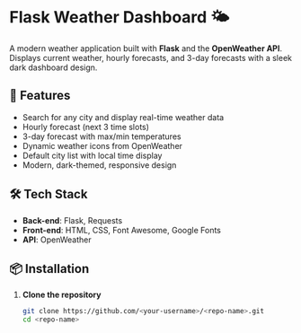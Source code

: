 # Flask Weather Dashboard 🌤

A modern weather application built with **Flask** and the **OpenWeather API**.  
Displays current weather, hourly forecasts, and 3-day forecasts with a sleek dark dashboard design.


## 🚀 Features
- Search for any city and display real-time weather data
- Hourly forecast (next 3 time slots)
- 3-day forecast with max/min temperatures
- Dynamic weather icons from OpenWeather
- Default city list with local time display
- Modern, dark-themed, responsive design

## 🛠 Tech Stack
- **Back-end**: Flask, Requests
- **Front-end**: HTML, CSS, Font Awesome, Google Fonts
- **API**: OpenWeather

## 📦 Installation
1. **Clone the repository**
   ```bash
   git clone https://github.com/<your-username>/<repo-name>.git
   cd <repo-name>

